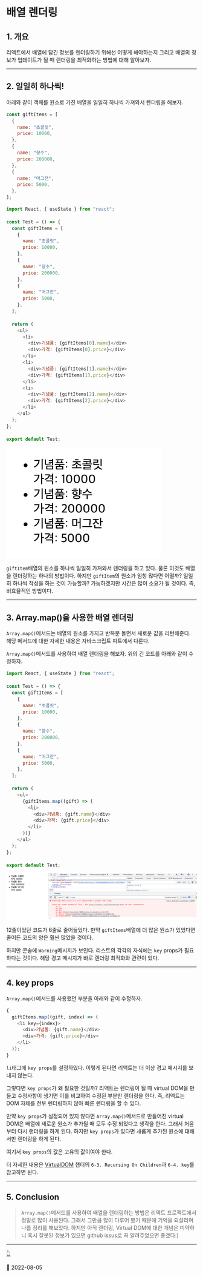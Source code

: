 # 배열 렌더링

## 1. 개요

리액트에서 배열에 담긴 정보를 렌더링하기 위해선 어떻게 해야하는지 그리고 배열의 정보가 업데이트가 될 때 렌더링을 최적화하는 방법에 대해 알아보자.

---

## 2. 일일히 하나씩!

아래와 같이 객체를 원소로 가진 배열을 일일히 하나씩 가져와서 렌더링을 해보자.

```js
const giftItems = [
  {
    name: "초콜릿",
    price: 10000,
  },
  {
    name: "향수",
    price: 200000,
  },
  {
    name: "머그잔",
    price: 5000,
  },
];
```

```js
import React, { useState } from "react";

const Test = () => {
  const giftItems = [
    {
      name: "초콜릿",
      price: 10000,
    },
    {
      name: "향수",
      price: 200000,
    },
    {
      name: "머그잔",
      price: 5000,
    },
  ];

  return (
    <ul>
      <li>
        <div>기념품: {giftItems[0].name}</div>
        <div>가격: {giftItems[0].price}</div>
      </li>
      <li>
        <div>기념품: {giftItems[1].name}</div>
        <div>가격: {giftItems[1].price}</div>
      </li>
      <li>
        <div>기념품: {giftItems[2].name}</div>
        <div>가격: {giftItems[2].price}</div>
      </li>
    </ul>
  );
};

export default Test;
```

![array rendering 1](../image/React/ArrayRendering/arrayRendering1.png)

`giftItem`배열의 원소를 하나씩 일일히 가져와서 렌더링을 하고 있다. 물론 이것도 배열을 렌더링하는 하나의 방법이다. 하지만 `giftItem`의 원소가 엄청 많다면 어떨까? 일일히 하나씩 작성을 하는 것이 가능할까? 가능하겠지만 시간은 많이 소요가 될 것이다. 즉, 비효율적인 방법이다.

---

## 3. Array.map()을 사용한 배열 렌더링

`Array.map()`메서드는 배열의 원소를 가지고 반복문 돌면서 새로운 값을 리턴해준다. 해당 메서드에 대한 자세한 내용은 자바스크립트 파트에서 다룬다.

`Array.map()`메서드를 사용하여 배열 렌더링을 해보자. 위의 긴 코드를 아래와 같이 수정하자.

```js
import React, { useState } from "react";

const Test = () => {
  const giftItems = [
    {
      name: "초콜릿",
      price: 10000,
    },
    {
      name: "향수",
      price: 200000,
    },
    {
      name: "머그잔",
      price: 5000,
    },
  ];

  return (
    <ul>
      {giftItems.map((gift) => (
        <li>
          <div>기념품: {gift.name}</div>
          <div>가격: {gift.price}</div>
        </li>
      ))}
    </ul>
  );
};

export default Test;
```

![array rendering 2](../image/React/ArrayRendering/arrayRendering2.png)

12줄이었던 코드가 6줄로 줄어들었다. 만약 `giftItems`배열에 더 많은 원소가 있었다면 줄어든 코드의 양은 훨씬 많았을 것이다.

하지만 콘솔에 `Warning`메시지가 보인다. 리스트의 각각의 자식에는 `key` props가 필요하다는 것이다. 해당 경고 메시지가 바로 렌더링 최적화와 관련이 있다.

---

## 4. key props

`Array.map()`메서드를 사용했던 부분을 아래와 같이 수정하자.

```js
{
  giftItems.map((gift, index) => (
    <li key={index}>
      <div>기념품: {gift.name}</div>
      <div>가격: {gift.price}</div>
    </li>
  ));
}
```

`li`태그에 `key props`를 설정하였다. 이렇게 된다면 리액트는 더 이상 경고 메시지를 보내지 않는다.

그렇다면 `key props`가 왜 필요한 것일까? 리액트는 렌더링이 될 때 virtual DOM을 만들고 수정사항이 생기면 이를 비교하여 수정된 부분만 렌더링을 한다. 즉, 리액트는 DOM 자체를 전부 렌더링하지 않아 빠른 렌더링을 할 수 있다.

만약 `key props`가 설정되어 있지 않다면 `Array.map()`메서드로 만들어진 virtual DOM은 배열에 새로운 원소가 추가될 때 모두 수정 되었다고 생각을 한다. 그래서 처음부터 다시 랜더링을 하게 된다. 하지만 `key props`가 있다면 새롭게 추가된 원소에 대해서만 렌더링을 하게 된다.

여기서 `key props`의 값은 고유의 값이여야 한다.

더 자세한 내용은 [VirtualDOM](./VirtualDOM.md) 챕터의 `6-3. Recursing On Children`과 `6-4. key`를 참고하면 된다.

---

## 5. Conclusion

> `Array.map()`메서드를 사용하여 배열을 렌더링하는 방법은 리액트 프로젝트에서 정말로 많이 사용된다. 그래서 그만큼 많이 다루어 봤기 때문에 기억을 되살리며 나름 정리를 해보았다. 하지만 아직 렌더링, Virtual DOM에 대한 개념은 미약하니 혹시 잘못된 정보가 있으면 github issus로 꼭 알려주었으면 좋겠다:)

---

[👆](#배열-렌더링)

📅 2022-08-05
